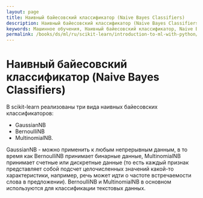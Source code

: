 ```yaml
---
layout: page
title: Наивный байесовский классификатор (Naive Bayes Classifiers)
description: Наивный байесовский классификатор (Naive Bayes Classifiers)
keywords: Машинное обучения, Наивный байесовский классификатор, Naive Bayes Classifiers
permalink: /books/ds/ml/ru/scikit-learn/introduction-to-ml-with-python/supervised-learning/naive-bayes-classifiers/
---
```


# Наивный байесовский классификатор (Naive Bayes Classifiers)

В scikit-learn реализованы три вида наивных байесовских классификаторов:

- GaussianNB
- BernoulliNB
- MultinomialNB.

GaussianNB - можно применить к любым непрерывным данным, в то время как BernoulliNB принимает бинарные данные, MultinomialNB принимает счетные или дискретные данные (то есть каждый признак представляет собой подсчет целочисленных значений какой-то характеристики, например, речь может идти о частоте встречаемости слова в предложении). BernoulliNB и MultinomialNB в основном используются для классификации текстовых данных.
